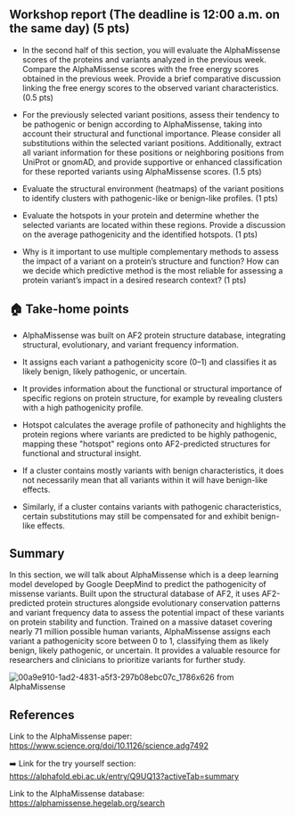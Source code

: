 ## Workshop report (The deadline is 12:00 a.m. on the same day) (5 pts)

- In the second half of this section, you will evaluate the AlphaMissense scores of the proteins and variants analyzed in the previous week. Compare the AlphaMissense scores with the free energy scores obtained in the previous week. Provide a brief comparative discussion linking the free energy scores to the observed variant characteristics. (0.5 pts)

- For the previously selected variant positions, assess their tendency to be pathogenic or benign according to AlphaMissense, taking into account their structural and functional importance. Please consider all substitutions within the selected variant positions. Additionally, extract all variant information for these positions or neighboring positions from UniProt or gnomAD, and provide supportive or enhanced classification for these reported variants using AlphaMissense scores. (1.5 pts)

- Evaluate the structural environment (heatmaps) of the variant positions to identify clusters with pathogenic-like or benign-like profiles. (1 pts)

- Evaluate the hotspots in your protein and determine whether the selected variants are located within these regions. Provide a discussion on the average pathogenicity and the identified hotspots. (1 pts)

- Why is it important to use multiple complementary methods to assess the impact of a variant on a protein’s structure and function? How can we decide which predictive method is the most reliable for assessing a protein variant’s impact in a desired research context? (1 pts)


## 🏠 Take-home points

- AlphaMissense was built on AF2 protein structure database, integrating structural, evolutionary, and variant frequency information.

- It assigns each variant a pathogenicity score (0–1) and classifies it as likely benign, likely pathogenic, or uncertain.

- It provides information about the functional or structural importance of specific regions on protein structure, for example by revealing clusters with a high pathogenicity profile.

- Hotspot calculates the average profile of pathonecity and highlights the protein regions where variants are predicted to be highly pathogenic, mapping these "hotspot" regions onto AF2-predicted structures for functional and structural insight.

- If a cluster contains mostly variants with benign characteristics, it does not necessarily mean that all variants within it will have benign-like effects.

- Similarly, if a cluster contains variants with pathogenic characteristics, certain substitutions may still be compensated for and exhibit benign-like effects.

## Summary 

In this section, we will talk about AlphaMissense which is a deep learning model developed by Google DeepMind to predict the pathogenicity of missense variants. Built upon the structural database of AF2, it uses AF2-predicted protein structures alongside evolutionary conservation patterns and variant frequency data to assess the potential impact of these variants on protein stability and function. Trained on a massive dataset covering nearly 71 million possible human variants, AlphaMissense assigns each variant a pathogenicity score between 0 to 1, classifying them as likely benign, likely pathogenic, or uncertain. It provides a valuable resource for researchers and clinicians to prioritize variants for further study. 

![00a9e910-1ad2-4831-a5f3-297b08ebc07c_1786x626](https://github.com/user-attachments/assets/f092dae8-2520-4054-85eb-3cf079a9998a) 
from AlphaMissense

## References

Link to the AlphaMissense paper: https://www.science.org/doi/10.1126/science.adg7492

➡️ Link for the try yourself section: https://alphafold.ebi.ac.uk/entry/Q9UQ13?activeTab=summary

Link to the AlphaMissense database: https://alphamissense.hegelab.org/search
